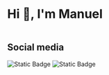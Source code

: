 <h1>Hi 👋, I'm Manuel</h1>

<img>
<h2>Social media</h2>
<img alt="Static Badge" src="https://img.shields.io/badge/Linkedin%20-%20linkedin?style=plastic&logo=Linkedin&color=blue&link=https%3A%2F%2Fwww.linkedin.com%2Fin%2Fmanuel-garc%25C3%25ADa-rodr%25C3%25ADguez%2F">
<img alt="Static Badge" src="https://img.shields.io/badge/CodeWars%20-%20codewars?style=plastic&logo=CodeWars&color=orange&link=https%3A%2F%2Fwww.codewars.com%2Fusers%2FManuehh9">


